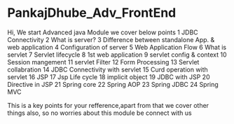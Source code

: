 # PankajDhube_Adv_FrontEnd
Hi,
We start Advanced java Module we cover below points 
1 JDBC Connectivity
2 What is server?
3 Difference between standalone App. & web application
4 Configuration of server
5 Web Application Flow
6 What is servlet
7 Servlet lifecycle
8 1st web application
9 servlet config & context
10 Session mangement
11 servlet Filter
12 Form Processing
13 Servlet collabration
14 JDBC Connectivity with servlet
15 Curd operation with servlet
16 JSP
17 Jsp Life cycle
18 implicit object
19 JDBC with JSP
20 Directive in JSP
21 Spring core
22 Spring AOP
23 Spring JDBC
24 Spring MVC

This is a key points for your refference,apart from that we cover other things also, so no worries about this module be connect with us

